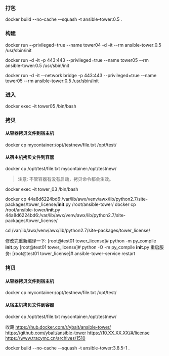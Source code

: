 
### 打包
docker build --no-cache --squash -t ansible-tower:0.5 .

### 构建
docker run --privileged=true --name tower04 -d -it --rm ansible-tower:0.5 /usr/sbin/init

docker run -d -it -p 443:443 --privileged=true --name tower05 --rm ansible-tower:0.5 /usr/sbin/init

docker run -d -it --network bridge -p 443:443 --privileged=true --name tower05 --rm ansible-tower:0.5 /usr/sbin/init

### 进入
docker exec -it tower05  /bin/bash

### 拷贝

#### 从容器拷贝文件到宿主机
docker cp mycontainer:/opt/testnew/file.txt /opt/test/

#### 从宿主机拷贝文件到容器
docker cp /opt/test/file.txt mycontainer:/opt/testnew/

> 注意: 不管容器有没有启动，拷贝命令都会生效。




docker exec -it tower_03  /bin/bash


docker cp 44a8d6224bd6:/var/lib/awx/venv/awx/lib/python2.7/site-packages/tower_license/__init__.py  /root/ansible-tower/
docker cp /root/ansible-tower/__init__.py 44a8d6224bd6:/var/lib/awx/venv/awx/lib/python2.7/site-packages/tower_license/

cd /var/lib/awx/venv/awx/lib/python2.7/site-packages/tower_license/


修改完重新编译一下:
[root@test01 tower_license]# python -m py_compile __init__.py
[root@test01 tower_license]# python -O -m py_compile __init__.py
重启服务:
[root@test01 tower_license]# ansible-tower-service restart

### 拷贝

#### 从容器拷贝文件到宿主机
docker cp mycontainer:/opt/testnew/file.txt /opt/test/

#### 从宿主机拷贝文件到容器
docker cp /opt/test/file.txt mycontainer:/opt/testnew/

收藏
https://hub.docker.com/r/ybalt/ansible-tower/
https://github.com/ybalt/ansible-tower
https://10.XX.XX.XX/#/license
https://www.tracymc.cn/archives/1510


docker build --no-cache --squash -t ansible-tower:3.8.5-1 .



















